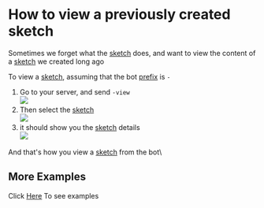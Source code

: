 # How to view a previously created sketch
Sometimes we forget what the [sketch](create.md) does, and want to view the content of a [sketch](create.md) we created long ago

To view a [sketch](create.md), assuming that the bot [prefix](prefix.md) is `-`

1. Go to your server, and send `-view`\
![](https://i.imgur.com/qz3X9TF.jpg)
2. Then select the [sketch](create.md)\
![](https://i.imgur.com/0RJJSdy.jpg)
3. it should show you the [sketch](create.md) details\
![](https://i.imgur.com/DhgW9Tm.jpg)

And that's how you view a [sketch](create.md) from the bot\

## More Examples
Click [Here](../examples/) To see examples
